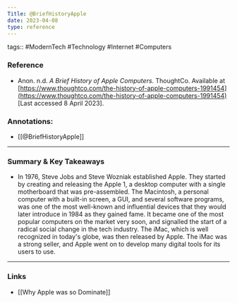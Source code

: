 ```yaml
---
Title: @BriefHistoryApple
date: 2023-04-08
type: reference
---
```

tags:: #ModernTech #Technology #Internet #Computers 

### Reference 

- Anon. n.d. _A Brief History of Apple Computers_. ThoughtCo. Available at [https://www.thoughtco.com/the-history-of-apple-computers-1991454](https://www.thoughtco.com/the-history-of-apple-computers-1991454) [Last accessed 8 April 2023].

### Annotations:
- [[@BriefHistoryApple]]
---

### Summary & Key Takeaways

- In 1976, Steve Jobs and Steve Wozniak established Apple. They started by creating and releasing the Apple 1, a desktop computer with a single motherboard that was pre-assembled. The Macintosh, a personal computer with a built-in screen, a GUI, and several software programs, was one of the most well-known and influential devices that they would later introduce in 1984 as they gained fame. It became one of the most popular computers on the market very soon, and signalled the start of a radical social change in the tech industry. The iMac, which is well recognized in today's globe, was then released by Apple. The iMac was a strong seller, and Apple went on to develop many digital tools for its users to use.

--- 

### Links
- [[Why Apple was so Dominate]]